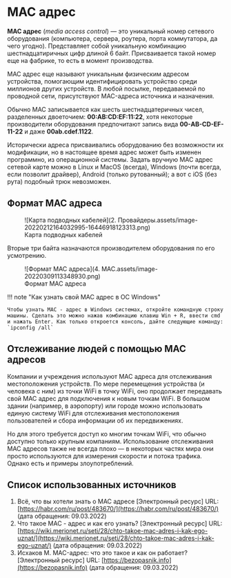 # MAC адрес

**MAC адрес** (*media access control*) — это уникальный номер сетевого оборудования (компьютера, сервера, роутера, порта коммутатора, да чего угодно). Представляет собой уникальную комбинацию шестнадцатиричных цифр длиной 6 байт. Присваивается такой номер еще на фабрике, то есть в момент производства.

MAC адрес еще называют уникальным физическим адресом устройства, помогающим идентифицировать устройство среди миллионов других устройств. В любой посылке, передаваемой по проводной сети, присутствуют MAC-адреса источника и назначения.

Обычно MAC записывается как шесть шестнадцатеричных чисел, разделенных двоеточием: **00:AB:CD:EF:11:22**, хотя некоторые производители  оборудования предпочитают запись вида **00-AB-CD-EF-11-22** и даже  **00ab.cdef.1122**.

Исторически адреса присваивались оборудованию без возможности их модификации, но в настоящее время  адрес может быть изменен программно, из операционной системы. Задать  вручную МАС адрес сетевой карте можно в Linux и MacOS (всегда), Windows  (почти всегда, если позволит драйвер), Android (только рутованный); а вот с iOS (без рута) подобный трюк невозможен.

## Формат MAC адреса

<figure markdown>
  ![Карта подводных кабелей](2. Провайдеры.assets/image-20220212164032995-16446918123313.png)
  <figcaption>Карта подводных кабелей</figcaption>
</figure>

Вторые три байта назначаются производителем оборудования по его усмотрению.

<figure markdown>
  ![Формат MAC адреса](4. MAC.assets/image-20220309113348930.png)
  <figcaption>Формат MAC адреса</figcaption>
</figure>

!!! note "Как узнать свой MAC адрес в ОС Windows"

    Чтобы узнать MAC - адрес в Windows системах, откройте командную строку машины. Сделать это можно нажав комбинацию клавиш Win + R, ввести cmd и нажать Enter. Как только откроется консоль, дайте следующие команду: `ipconfig /all`

## Отслеживание людей с помощью MAC адресов

Компании и учреждения используют MAC адреса для отслеживания местоположения устройств. По мере перемещения устройства (и человека с ним) из точки WiFi в точку WiFi, оно продолжает передавать свой MAC адрес для подключения к новым точкам WiFi. В большом здании (например, в аэропорту) или городе можно использовать единую систему WiFi для отслеживания местоположения пользователей и сбора информации об их передвижениях.

Но для этого требуется доступ ко многим точкам WiFi, что обычно доступно только крупным компаниям. Использование отслеживания MAC адресов также не всегда плохо — в некоторых частях мира они просто используются для измерения скорости и потока трафика.
Однако есть и примеры злоупотреблений.

## Список использованных источников

1. Всё, что вы хотели знать о МАС адресе [Электронный ресурс] URL: [https://habr.com/ru/post/483670/](https://habr.com/ru/post/483670/) (дата обращения: 09.03.2022)
1. Что такое MAC - адрес и как его узнать? [Электронный ресурс] URL: [https://wiki.merionet.ru/seti/28/chto-takoe-mac-adres-i-kak-ego-uznat/](https://wiki.merionet.ru/seti/28/chto-takoe-mac-adres-i-kak-ego-uznat/) (дата обращения: 09.03.2022)
1. Исхаков М. MAC-адрес: что это такое и как он работает? [Электронный ресурс] URL: [https://bezopasnik.info](https://bezopasnik.info) (дата обращения: 09.03.2022)